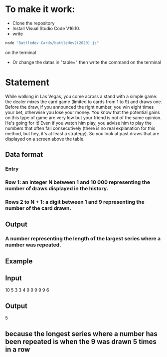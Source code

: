 # To make it work:
- Clone the repository
- Install Visual Studio Code V16.10.
- write 
```sh
node "Battledev Cards/battledev2(2020).js" 
```
on the terminal
- Or change the datas in "table=" then write the command on the terminal


# Statement
While walking in Las Vegas, you come across a stand with a simple game: the dealer 
mixes the card game (limited to cards from 1 to 9) and draws one. Before the draw, if 
you announced the right number, you win eight times your bet, otherwise you lose your 
money.
You know that the potential gains on this type of game are very low but your friend is 
not of the same opinion. He's going for it! Even if you watch him play, you advise him to 
play the numbers that often fall consecutively (there is no real explanation for this 
method, but hey, it's at least a strategy). So you look at past draws that are displayed on 
a screen above the table.

## Data format
### Entry
### Row 1: an integer N between 1 and 10 000 representing the number of draws displayed in the history.

### Rows 2 to N + 1: a digit between 1 and 9 representing the number of the card drawn.

## Output
### A number representing the length of the largest series where a number was repeated.
## Example
## Input

10
5
3
3
4
9
9
9
9
9
6

## Output
5
## because the longest series where a number has been repeated is when the 9 was drawn 5 times in a row